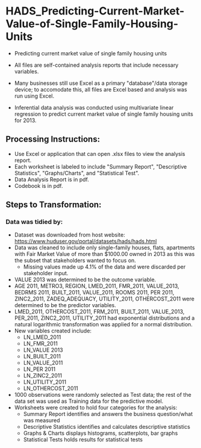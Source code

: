 # HADS_Predicting-Current-Market-Value-of-Single-Family-Housing-Units
- Predicting current market value of single family housing units

- All files are self-contained analysis reports that include necessary variables.

- Many businesses still use Excel as a primary "database"/data storage device; to accomodate this, all files are Excel based and analysis was run using Excel.

- Inferential data analysis was conducted using multivariate linear regression to predict current market value of single family housing units for 2013. 


## Processing Instructions:
- Use Excel or application that can open .xlsx files to view the analysis report.
- Each worksheet is labeled to include "Summary Report", "Descriptive Statistics", "Graphs/Charts", and "Statistical Test".
- Data Analysis Report is in pdf.
- Codebook is in pdf.


## Steps to Transformation:
### Data was tidied by:
- Dataset was downloaded from host website: https://www.huduser.gov/portal/datasets/hads/hads.html
- Data was cleaned to include only single-family houses, flats, apartments with Fair Market Value of more than $1000.00 owned in 2013 as this was the subset that stakeholders wanted to focus on.
  - Missing values made up 4.1% of the data and were discarded per stakeholder input.
- VALUE 2013 was determined to be the outcome variable.
- AGE 2011, METRO3, REGION, LMED_2011, FMR_2011, VALUE_2013, BEDRMS 2011, BUILT_2011, VALUE_2011, ROOMS 2011, PER 2011, ZINC2_2011, ZADEQ_ADEQUACY, UTILITY_2011, OTHERCOST_2011 were determined to be the predictor variables.
- LMED_2011, OTHERCOST_2011, FRM_2011, BUILT_2011, VALUE_2013, PER_2011, ZINC2_2011, UTILITY_2011 had exponential distributions and a natural logarithmic transformation was applied for a normal distribution.
- New variables created include:
  - LN_LMED_2011
  - LN_FMR_2011
  - LN_VALUE 2013
  - LN_BUILT_2011
  - LN_VALUE_2011
  - LN_PER 2011
  - LN_ZINC2_2011
  - LN_UTILITY_2011
  - LN_OTHERCOST_2011
- 1000 observations were randomly selected as Test data; the rest of the data set was used as Training data for the predictive model.
- Worksheets were created to hold four categories for the analysis:
  - Summary Report identifies and answers the business question/what was measured
  - Descriptive Statistics identifies and calculates descriptive statistics
  - Graphs & Charts displays histograms, scatterplots, bar graphs
  - Statistical Tests holds results for statistical tests
